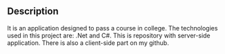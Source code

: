 ## Description
It is an application designed to pass a course in college. The technologies used in this project are:
.Net and C#. This is repository with server-side application. There is also a client-side part on my github.
